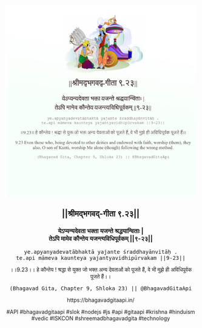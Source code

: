 <img src="../../asset/BG_9_23.png"/>
<center><h2>||श्रीमद्‍भगवद्‍-गीता ९.२३||</h2>
<h3>येऽप्यन्यदेवता भक्ता यजन्ते श्रद्धयान्विताः |<br/>तेऽपि मामेव कौन्तेय यजन्त्यविधिपूर्वकम् ||९-२३||</h3>
<pre>ye.apyanyadevatābhaktā yajante śraddhayānvitāḥ .<br/>te.api māmeva kaunteya yajantyavidhipūrvakam ||9-23||</pre>
<p>।।9.23।। हे कौन्तेय ! श्रद्धा से युक्त जो भक्त अन्य देवताओं को पूजते हैं, वे भी मुझे ही अविधिपूर्वक पूजते हैं।।</p>
<pre>(Bhagavad Gita, Chapter 9, Shloka 23) || @BhagavadGitaApi</pre><p>https://bhagavadgitaapi.in/</p><p>#API #bhagavadgitaapi #slok #nodejs #js #api #gitaapi #krishna #hinduism #vedic #ISKCON #shreemadbhagavadgita #technology</p></center>